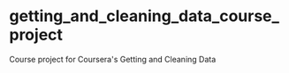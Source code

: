 # getting_and_cleaning_data_course_project
Course project for Coursera's Getting and Cleaning Data 
